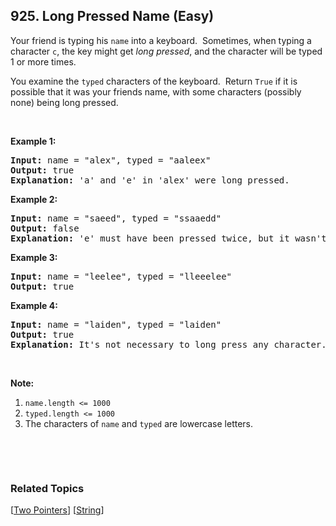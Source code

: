 <!--|This file generated by command(leetcode description); DO NOT EDIT.    |-->
<!--+----------------------------------------------------------------------+-->
<!--|@author    Openset <openset.wang@gmail.com>                           |-->
<!--|@link      https://github.com/openset                                 |-->
<!--|@home      https://github.com/openset/leetcode                        |-->
<!--+----------------------------------------------------------------------+-->

## 925. Long Pressed Name (Easy)

<p>Your friend is typing his <code>name</code>&nbsp;into a keyboard.&nbsp; Sometimes, when typing a character <code>c</code>, the key might get <em>long pressed</em>, and the character will be typed 1 or more times.</p>

<p>You examine the <code>typed</code>&nbsp;characters of the keyboard.&nbsp; Return <code>True</code> if it is possible that it was your friends name, with some characters (possibly none) being long pressed.</p>

<p>&nbsp;</p>

<p><strong>Example 1:</strong></p>

<pre>
<strong>Input: </strong>name = <span id="example-input-1-1">&quot;alex&quot;</span>, typed = <span id="example-input-1-2">&quot;aaleex&quot;</span>
<strong>Output: </strong><span id="example-output-1">true</span>
<strong>Explanation: </strong>'a' and 'e' in 'alex' were long pressed.
</pre>

<div>
<p><strong>Example 2:</strong></p>

<pre>
<strong>Input: </strong>name = <span id="example-input-2-1">&quot;saeed&quot;</span>, typed = <span id="example-input-2-2">&quot;ssaaedd&quot;</span>
<strong>Output: </strong><span id="example-output-2">false</span>
<strong>Explanation: </strong>'e' must have been pressed twice, but it wasn't in the typed output.
</pre>

<div>
<p><strong>Example 3:</strong></p>

<pre>
<strong>Input: </strong>name = <span id="example-input-3-1">&quot;leelee&quot;</span>, typed = <span id="example-input-3-2">&quot;lleeelee&quot;</span>
<strong>Output: </strong><span id="example-output-3">true</span>
</pre>

<div>
<p><strong>Example 4:</strong></p>

<pre>
<strong>Input: </strong>name = <span id="example-input-4-1">&quot;laiden&quot;</span>, typed = <span id="example-input-4-2">&quot;laiden&quot;</span>
<strong>Output: </strong><span id="example-output-4">true</span>
<strong>Explanation: </strong>It's not necessary to long press any character.
</pre>

<p>&nbsp;</p>
</div>
</div>
</div>

<p><strong>Note:</strong></p>

<ol>
	<li><code>name.length &lt;= 1000</code></li>
	<li><code>typed.length &lt;= 1000</code></li>
	<li>The characters of <code>name</code> and <code>typed</code> are lowercase letters.</li>
</ol>

<div>
<p>&nbsp;</p>

<div>
<div>
<div>&nbsp;</div>
</div>
</div>
</div>

### Related Topics
[[Two Pointers](https://github.com/openset/leetcode/tree/master/tag/two-pointers/README.md)]
[[String](https://github.com/openset/leetcode/tree/master/tag/string/README.md)]
